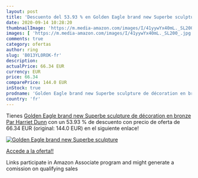 ```yaml
---
layout: post
title: 'Descuento del 53.93 % en Golden Eagle brand new Superbe sculpture'
date: 2020-09-14 10:28:20
thumbnailImage: 'https://m.media-amazon.com/images/I/41yywYx40mL._SL200_.jpg'
images: [ 'https://m.media-amazon.com/images/I/41yywYx40mL._SL200_.jpg' ]
comments: true
category: ofertas
author: ring
slug: 'B013YL0ROK-fr'
description:
actualPrice: 66.34 EUR
currency: EUR
price: 66.34
comparePrice: 144.0 EUR
inStock: true
prodname: 'Golden Eagle brand new Superbe sculpture de décoration en bronze Par Harriet Dunn'
country: 'fr'
---
```


Tienes [Golden Eagle brand new Superbe sculpture de décoration en bronze Par Harriet Dunn](https://www.amazon.fr/dp/B013YL0ROK/?tag=tolees0d-21) con un 53.93 % de descuento con precio de oferta de 66.34 EUR (original: 144.0 EUR) en el siguiente enlace!

[![Golden Eagle brand new Superbe sculpture](https://m.media-amazon.com/images/I/41yywYx40mL._SL200_.jpg)](https://www.amazon.fr/dp/B013YL0ROK/?tag=tolees0d-21)

[Accede a la oferta!!](https://www.amazon.fr/dp/B013YL0ROK/?tag=tolees0d-21)

Links participate in Amazon Associate program and might generate a comission on qualifying sales


